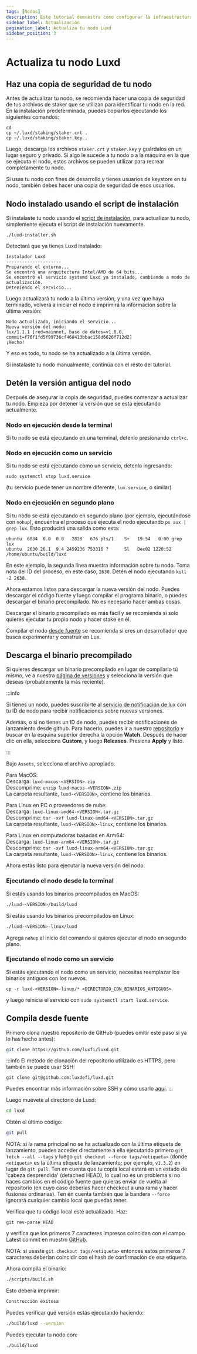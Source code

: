 ```yaml
---
tags: [Nodos]
description: Este tutorial demuestra cómo configurar la infraestructura para monitorear una instancia de Luxd.
sidebar_label: Actualización
pagination_label: Actualiza tu nodo Luxd
sidebar_position: 3
---
```


# Actualiza tu nodo Luxd

## Haz una copia de seguridad de tu nodo

Antes de actualizar tu nodo, se recomienda hacer una copia de seguridad de tus archivos de staker que se utilizan para identificar tu nodo en la red. En la instalación predeterminada, puedes copiarlos ejecutando los siguientes comandos:

```text
cd
cp ~/.luxd/staking/staker.crt .
cp ~/.luxd/staking/staker.key .
```

Luego, descarga los archivos `staker.crt` y `staker.key` y guárdalos en un lugar seguro y privado. Si algo le sucede a tu nodo o a la máquina en la que se ejecuta el nodo, estos archivos se pueden utilizar para recrear completamente tu nodo.

Si usas tu nodo con fines de desarrollo y tienes usuarios de keystore en tu nodo, también debes hacer una copia de seguridad de esos usuarios.

## Nodo instalado usando el script de instalación

Si instalaste tu nodo usando el [script de instalación](/nodes/run/with-installer/installing-luxd.md), para actualizar tu nodo, simplemente ejecuta el script de instalación nuevamente.

```text
./luxd-installer.sh
```

Detectará que ya tienes Luxd instalado:

```text
Instalador Luxd
---------------------
Preparando el entorno...
Se encontró una arquitectura Intel/AMD de 64 bits...
Se encontró el servicio systemd Luxd ya instalado, cambiando a modo de actualización.
Deteniendo el servicio...
```

Luego actualizará tu nodo a la última versión, y una vez que haya terminado, volverá a iniciar el nodo e imprimirá la información sobre la última versión:

```text
Nodo actualizado, iniciando el servicio...
Nueva versión del nodo:
lux/1.1.1 [red=mainnet, base de datos=v1.0.0, commit=f76f1fd5f99736cf468413bbac158d6626f712d2]
¡Hecho!
```

Y eso es todo, tu nodo se ha actualizado a la última versión.

Si instalaste tu nodo manualmente, continúa con el resto del tutorial.

## Detén la versión antigua del nodo

Después de asegurar la copia de seguridad, puedes comenzar a actualizar tu nodo. Empieza por detener la versión que se está ejecutando actualmente.

### Nodo en ejecución desde la terminal

Si tu nodo se está ejecutando en una terminal, detenlo presionando `ctrl+c`.

### Nodo en ejecución como un servicio

Si tu nodo se está ejecutando como un servicio, detenlo ingresando:

`sudo systemctl stop luxd.service`

(tu servicio puede tener un nombre diferente, `lux.service`, o similar)

### Nodo en ejecución en segundo plano

Si tu nodo se está ejecutando en segundo plano (por ejemplo, ejecutándose con `nohup`), encuentra el proceso que ejecuta el nodo ejecutando `ps aux | grep lux`. Esto producirá una salida como esta:

```text
ubuntu  6834  0.0  0.0   2828   676 pts/1    S+   19:54   0:00 grep lux
ubuntu  2630 26.1  9.4 2459236 753316 ?      Sl   Dec02 1220:52 /home/ubuntu/build/luxd
```

En este ejemplo, la segunda línea muestra información sobre tu nodo. Toma nota del ID del proceso, en este caso, `2630`. Detén el nodo ejecutando `kill -2 2630`.

Ahora estamos listos para descargar la nueva versión del nodo. Puedes descargar el código fuente y luego compilar el programa binario, o puedes descargar el binario precompilado. No es necesario hacer ambas cosas.

Descargar el binario precompilado es más fácil y se recomienda si solo quieres ejecutar tu propio nodo y hacer stake en él.

Compilar el nodo [desde fuente](upgrade-your-luxd-node.md#build-from-source) se recomienda si
eres un desarrollador que busca experimentar y construir en Lux.

## Descarga el binario precompilado

Si quieres descargar un binario precompilado en lugar de compilarlo tú mismo, ve a nuestra [página de versiones](https://github.com/luxfi/luxd/releases) y selecciona la versión que deseas (probablemente la más reciente).

:::info

Si tienes un nodo, puedes suscribirte al
[servicio de notificación de lux](./notify.md) con tu ID de nodo
para recibir notificaciones sobre nuevas versiones.

Además, o si no tienes un ID de nodo, puedes recibir notificaciones de lanzamiento desde github.
Para hacerlo, puedes ir a nuestro
[repositorio](https://github.com/luxfi/luxd) y buscar en la esquina superior derecha
la opción **Watch**. Después de hacer clic en ella, selecciona **Custom**,
y luego **Releases**. Presiona **Apply** y listo.

:::

Bajo `Assets`, selecciona el archivo apropiado.

Para MacOS:  
Descarga: `luxd-macos-<VERSION>.zip`  
Descomprime: `unzip luxd-macos-<VERSION>.zip`  
La carpeta resultante, `luxd-<VERSION>`, contiene los binarios.

Para Linux en PC o proveedores de nube:  
Descarga: `luxd-linux-amd64-<VERSION>.tar.gz`  
Descomprime: `tar -xvf luxd-linux-amd64-<VERSION>.tar.gz`  
La carpeta resultante, `luxd-<VERSION>-linux`, contiene los binarios.

Para Linux en computadoras basadas en Arm64:  
Descarga: `luxd-linux-arm64-<VERSION>.tar.gz`  
Descomprime: `tar -xvf luxd-linux-arm64-<VERSION>.tar.gz`  
La carpeta resultante, `luxd-<VERSION>-linux`, contiene los binarios.

Ahora estás listo para ejecutar la nueva versión del nodo.

### Ejecutando el nodo desde la terminal

Si estás usando los binarios precompilados en MacOS:

```zsh
./luxd-<VERSION>/build/luxd
```

Si estás usando los binarios precompilados en Linux:

```zsh
./luxd-<VERSION>-linux/luxd
```

Agrega `nohup` al inicio del comando si quieres ejecutar el nodo en segundo plano.

### Ejecutando el nodo como un servicio

Si estás ejecutando el nodo como un servicio, necesitas reemplazar los binarios antiguos con los nuevos.

`cp -r luxd-<VERSION>-linux/* <DIRECTORIO_CON_BINARIOS_ANTIGUOS>`

y luego reinicia el servicio con `sudo systemctl start luxd.service`.

## Compila desde fuente

Primero clona nuestro repositorio de GitHub (puedes omitir este paso si ya lo has hecho antes):

```zsh
git clone https://github.com/luxfi/luxd.git
```

:::info
El método de clonación del repositorio utilizado es HTTPS, pero también se puede usar SSH:

`git clone git@github.com:luxdefi/luxd.git`

Puedes encontrar más información sobre SSH y cómo usarlo
[aquí](https://docs.github.com/en/authentication/connecting-to-github-with-ssh/about-ssh).
:::

Luego muévete al directorio de Luxd:

```zsh
cd luxd
```

Obtén el último código:

```zsh
git pull
```

NOTA: si la rama principal no se ha actualizado con la última etiqueta de lanzamiento, puedes acceder directamente a ella ejecutando primero `git fetch --all --tags` y luego `git checkout --force tags/<etiqueta>` (donde `<etiqueta>` es la última etiqueta de lanzamiento; por ejemplo, `v1.3.2`) en lugar de `git pull`. Ten en cuenta que tu copia local estará en un estado de 'cabeza desprendida' (detached HEAD), lo cual no es un problema si no haces cambios en el código fuente que quieras enviar de vuelta al repositorio (en cuyo caso deberías hacer checkout a una rama y hacer fusiones ordinarias). Ten en cuenta también que la bandera `--force` ignorará cualquier cambio local que puedas tener.

Verifica que tu código local esté actualizado. Haz:

```text
git rev-parse HEAD
```

y verifica que los primeros 7 caracteres impresos coincidan con el campo Latest commit en nuestro [GitHub](https://github.com/luxfi/luxd).

NOTA: si usaste `git checkout tags/<etiqueta>` entonces estos primeros 7 caracteres
deberían coincidir con el hash de confirmación de esa etiqueta.

Ahora compila el binario:

```zsh
./scripts/build.sh
```

Esto debería imprimir:

```zsh
Construcción exitosa
```

Puedes verificar qué versión estás ejecutando haciendo:

```zsh
./build/luxd --version
```

Puedes ejecutar tu nodo con:

```zsh
./build/luxd
```
